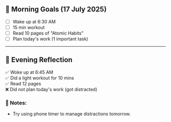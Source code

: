 ## 🌅 Morning Goals (17 July 2025)

- [ ] Wake up at 6:30 AM
- [ ] 15 min workout
- [ ] Read 10 pages of "Atomic Habits"
- [ ] Plan today's work (1 important task)

---

## 🌇 Evening Reflection

✅ Woke up at 6:45 AM  
✅ Did a light workout for 10 mins  
✅ Read 12 pages  
❌ Did not plan today's work (got distracted)

### 🧠 Notes:
- Try using phone timer to manage distractions tomorrow.
